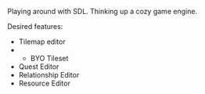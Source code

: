 Playing around with SDL.  Thinking up a cozy game engine.

Desired features:
- Tilemap editor
- - BYO Tileset
- Quest Editor
- Relationship Editor
- Resource Editor
